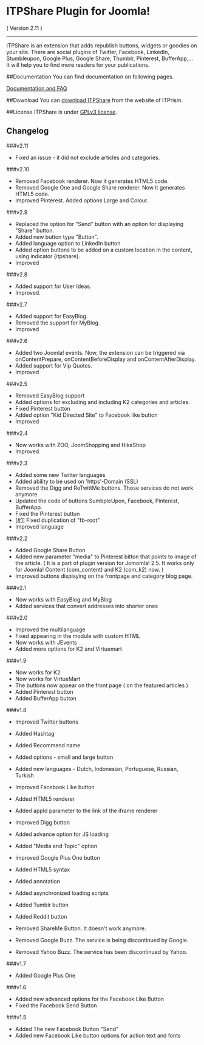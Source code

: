 ITPShare Plugin for Joomla! 
==========================
( Version 2.11 )
- - -

ITPShare is an extension that adds republish buttons, widgets or goodies on your site. There are social plugins of Twitter, Facebook, LinkedIn, Stumbleupon, Google Plus, Google Share, Thumblr, Pinterest, BufferApp,... It will help you to find more readers for your publications.

##Documentation
You can find documentation on following pages.

[Documentation and FAQ](http://itprism.com/help/30-itpshare-documentation-faq)

##Download
You can [download ITPShare](http://itprism.com/free-joomla-extensions/social-marketing-seo/socialmedia-multi-share) from the website of ITPrism.

##License
ITPShare is under [GPLv3 license](http://www.gnu.org/licenses/gpl-3.0.en.html).

Changelog
---------

###v2.11
* Fixed an issue - it did not exclude articles and categories.

###v2.10
* Removed Facebook renderer. Now it generates HTML5 code.
* Removed Google One and Google Share renderer. Now it generates HTML5 code.
* Improved Pinterest. Added options Large and Colour.

###v2.9
* Replaced the option for "Send" button with an option for displaying "Share" button.
* Added new button type "Button".
* Added language option to LinkedIn button
* Added option buttons to be added on a custom location in the content, using indicator {itpshare}.
* Improved

###v2.8
* Added support for User Ideas.
* Improved.

###v2.7
* Added support for EasyBlog.
* Removed the support for MyBlog.
* Improved

###v2.6
* Added two Joomla! events. Now, the extension can be triggered via onContentPrepare, onContentBeforeDisplay and onContentAfterDisplay.
* Added support for Vip Quotes.
* Improved

###v2.5
* Removed EasyBlog support
* Added options for excluding and including K2 categories and articles.
* Fixed Pinterest button
* Added option "Kid Directed Site" to Facebook like button
* Improved 

###v2.4
* Now works with ZOO, JoomShopping and HikaShop
* Improved

###v2.3
* Added some new Twitter languages
* Added ability to be used on 'https'-Domain (SSL)
* Removed the Digg and ReTwittMe buttons. Those services do not work anymore.
* Updated the code of buttons SumbpleUpon, Facebook, Pinterest, BufferApp.
* Fixed the Pinterest button
* [[#1]](https://github.com/ITPrism/ITPShare-Plugin/issues/1 "Valid CSS for Facebook Like with multiple instances.") Fixed duplication of "fb-root"
* Improved language

###v2.2
* Added Google Share Button
* Added new parameter "media" to Pinterest bitton that points to image of the article. 
( It is a part of plugin version for Jomomla! 2.5. It works only for Joomla! Content (com_content) and K2 (com_k2) now. )
* Improved buttons displaying on the frontpage and category blog page. 

###v2.1
* Now works with EasyBlog and MyBlog
* Added services that convert addresses into shorter ones

###v2.0
* Improved the multilanguage
* Fixed appearing in the module with custom HTML  
* Now works with JEvents
* Added more options for K2 and Virtuemart

###v1.9
* Now works for K2
* Now works for VirtueMart
* The buttons now appear on the front page ( on the featured articles )
* Added Pinterest button
* Added BufferApp button

###v1.8
* Improved Twitter buttons
* Added Hashtag
* Added Recommend name
* Added options - small and large button
* Added new languages - Dutch, Indonesian, Portuguese, Russian, Turkish

* Improved Facebook Like button
* Added HTML5 renderer
* Added appId parameter to the link of the iframe renderer
 
* Improved Digg button
* Added advance option for JS loading
* Added "Media and Topic" option
 
* Improved Google Plus One button
* Added HTML5 syntax 
* Added annotation
* Added asynchronized loading scripts
  
* Added Tumblr button
* Added Reddit button

* Removed ShareMe Button. It doesn't work anymore.
* Removed Google Buzz. The service is being discontinued by Google.
* Removed Yahoo Buzz. The service has been discontinued by Yahoo.

###v1.7
* Added Google Plus One

###v1.6
* Added new advanced options for the Facebook Like Button
* Fixed the Facebook Send Button

###v1.5
* Added The new Facebook Button "Send"
* Added new Facebook Like button options for action text and fonts